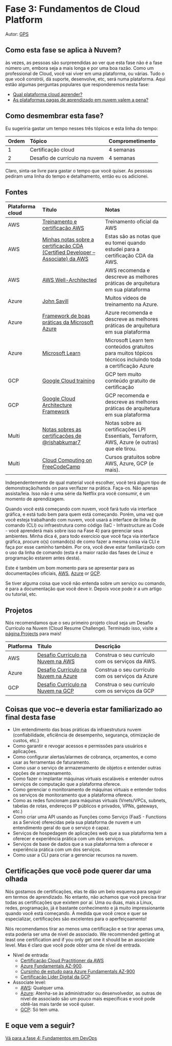 # Fase 3: Fundamentos de Cloud Platform

Autor: [GPS](https://twitter.com/madebygps)


## Como esta fase se aplica à Nuvem?

às vezes, as pessoas são surpreendidas ao ver que esta fase não é a fase número um, embora seja a mais longa e por uma boa razão. Como um professional de Cloud, você vai viver em uma plataforma, ou várias. Tudo o que você constrói, dá suporte, desenvolve, etc, será numa plataforma. Aqui estão algumas perguntas populares que responderemos nesta fase:

- [Qual plataforma cloud aprender?](../more-topics/FAQ.md)
- [As plataformas pagas de aprendizado em nuvem valem a pena?](../more-topics/FAQ.md)


## Como desmembrar esta fase?

Eu sugeriria gastar um tempo nesses três tópicos e esta linha do tempo:

| Ordem | Tópico | Comprometimento |
| :---- | :----- | :-------------- |
| 1 | Certificação cloud | 4 semanas |
| 2 | Desafio de currículo na nuvem | 4 semanas |

Claro, sinta-se livre para gastar o tempo que você quiser. As pessoas pediram uma linha do tempo e detalhamento, então eu os adicionei. 

## Fontes

| Plataforma cloud | Título  | Notas  |
| :--------------- | :------ | :----- |
| AWS | [Treinamento e certificação AWS](https://aws.amazon.com/training/) | Treinamento oficial da AWS |
| AWS | [Minhas notas sobre a certificação CDA (Certified Developer – Associate) da AWS](https://1drv.ms/b/s!AlqgVriKH8xEhLtO_DCxLO3bCJEz6w?e=cMkL9n) | Estas são as notas que eu tomei quando estudei para a certificação CDA da AWS. |
| AWS | [AWS Well-Architected](https://aws.amazon.com/architecture/well-architected) | AWS recomenda e descreve as melhores práticas de arquitetura em sua plataforma |
| Azure | [John Savill](https://www.youtube.com/c/NTFAQGuy) | Muitos vídeos de treinamento na Azure. |
| Azure | [Framework de boas práticas da Microsoft Azure](https://docs.microsoft.com/en-us/azure/architecture/framework/) | Azure recomenda e descreve as melhores práticas de arquitetura em sua plataforma |
| Azure |[Microsoft Learn](https://docs.microsoft.com/learn/certifications/browse/) | Microsoft Learn tem conteúdos gratuitos para muitos tópicos técnicos incluindo toda a certificação Azure |
| GCP | [Google Cloud training](https://cloud.google.com/certification) | GCP tem muito conteúdo gratuito de certificação  |
| GCP | [Google Cloud Architecture Framework](https://cloud.google.com/architecture/framework) | GCP recomenda e descreve as melhores práticas de arquitetura em sua plataforma |
| Multi |[Notas sobres as certificações de @rishabkumar7](https://notes.rishab.cloud/)| Notas sobre as certificações LPI Essentials, Terraform, AWS, Azure (e outras) que ele tirou. |
| Multi |[Cloud Computing on FreeCodeCamp](https://www.freecodecamp.org/news/tag/cloud-computing/) | Cursos gratuitos sobre AWS, Azure, GCP (e mais). |

Independentemente de qual material você escolher, você terá algum tipo de demonstração/hands on para ver/fazer na prática. Faça-os. Não apenas assista/leia. Isso não é uma série da Netflix pra você consumir, é um momento de aprendizagem.

Quando você está começando com nuvem, você fará tudo via interface gráfica, e está tudo bem para quem está começando. Porém, uma vez que você esteja trabalhando com nuvem, você usará a interface de linha de comando (CLI) ou infraestrutura como código (IaC - Infrastructure as Code - você aprenderá mais sobre isso na Fase 4) para gerenciar seus ambientes. Minha dica é, para todo exercício que você faça via interface gráfica, procure o(s) comando(s) de como fazer a mesma coisa via CLI e faça por esse caminho também. Por ora, você deve estar familiarizado com o uso da linha de comando (esta é a maior razão das fases de Linuz e programação estarem antes desta).

Este é também um bom momento para se apresentar para as documentações oficiais, [AWS](https://docs.aws.amazon.com/index.html), [Azure](https://docs.microsoft.com/azure/?product=featured) or [GCP](https://cloud.google.com/docs).

Se tiver alguma coisa que você não entenda sobre um serviço ou comando, é para a documentação que você deve ir. Depois voce pode ir a um artigo ou tutorial, etc.

## Projetos

Nós recomendamos que o seu primeiro projeto cloud seja um Desafio Currículo na Nuvem (Cloud Resume Challenge). Terminado isso, visite a [página Projects](../../projects/README.md) para mais!

| Platforma | Título | Descrição |
| :-------- | :----- | :-------- |
| AWS | [Desafio Currículo na Nuvem na AWS](https://cloudresumechallenge.dev/)| Construa o seu currículo com os serviços da AWS.|
| Azure | [Desafio Currículo na Nuvem na Azure](https://youtu.be/ieYrBWmkfno)| Construa o seu currículo com os serviços da Azure |  
| GCP | [Desafio Currículo na Nuvem na GCP](https://acloudguru.com/blog/engineering/cloudguruchallenge-your-resume-on-gcp) | Construa o seu currículo com os serviços da GCP |

## Coisas que voc~e deveria estar familiarizado ao final desta fase

- Um entendimento das boas práticas da infraestrutura nuvem (confiabilidade, eficiência de desempenho, segurança, otimização de custos, etc.)
- Como garantir e revogar acessos e permissões para usuários e aplicações.
- Como configurar alertas/alarmes de cobrança, orçamentos, e como usar as ferramentas de faturamento.
- Como usar o serviço de armazenamento de objetos e entender outras opções de armazenamento.
- Como fazer o implantar máquinas virtuais escaláveis e entender outros serviços de computação que a plataforma oferece.
- Como gerenciar o monitoramento de máquinas virtuais e entender todos os serviços de monitoramento que a plataforma oferece.
- Como as redes funcionam para máquinas virtuais (Vnets/VPCs, subnets, tabelas de rotas, endereços IP públicos e privados, VPNs, gateways, etc.)
- Como criar uma API usando as Funções como Serviço (FaaS - Functions as a Service) oferecidas pela sua plataforma de nuvem e um entendimento geral do que o serviço é capaz.
- Serviços de hospedagem de aplicações web que a sua plataforma tem a oferecer e experiência prática com um dos serviços.
- Serviços de base de dados que a sua plataforma tem a oferecer e experiência prática com um dos serviços.
- Como usar a CLI para criar a gerenciar recursos na nuvem.

## Certificações que você pode querer dar uma olhada

Nós gostamos de certificações, elas te dão um belo esquema para seguir em termos de aprendizado. No entanto, não achamos que você precisa tirar todas as certificações que exixtem por aí. Uma ou duas, mais a Linux, redes, programação,  já é bastante conhecimento e já muito impressionante quando você está começando. À medida que você crece e quer se especializar, certificações são excelentes para o aperfeiçoamento!

Nós recomendamos tirar ao menos uma certificação e se tirar apenas uma, esta poderia ser uma de nível de associado. We recommended getting at least one certification and if you only get one it should be an associate level. Mas é claro que você pode obter uma de nível de entrada.

- Nível de entrada:
  - [Certificação Cloud Practitioner da AWS](https://aws.amazon.com/certification/certified-cloud-practitioner/)
  - [Azure Fundamentals AZ-900](https://docs.microsoft.com/learn/certifications/exams/az-900).
  - [Cursinho de estudo para Azure Fundamentals AZ-900](https://github.com/ricmmartins/study-guide-az900)
  - [Certificação Líder Digital da GCP](https://cloud.google.com/certification/cloud-digital-leader)
- Associate level:
  - [AWS](https://aws.amazon.com/certification/): Qualquer uma.
  - [Azure](https://docs.microsoft.com/learn/certifications/browse/?resource_type=certification&products=azure&terms=associate): Atenha-se às administrador ou desenvolvedor, as outras de nível de associado são um pouco mais específicas e você pode obtê-las mais tarde se você quiser.
  - [GCP](https://cloud.google.com/certification/cloud-engineer): Só tem uma.

## E oque vem a seguir?

[Vá para a fase 4: Fundamentos em DevOps](../phase4/README.md)
